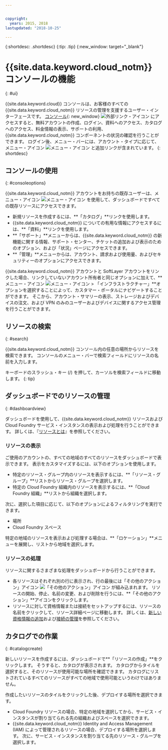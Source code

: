 ```yaml
---


copyright:
  years: 2015, 2018
lastupdated: "2018-10-25"

---
```


{:shortdesc: .shortdesc}
{:tip: .tip}
{:new_window: target="_blank"}

# {{site.data.keyword.cloud_notm}} コンソールの機能
{: #ui}

{{site.data.keyword.cloud}} コンソールは、お客様のすべての {{site.data.keyword.cloud_notm}} リソースの管理を支援するユーザー・インターフェースです。 [コンソール](https://console.bluemix.net){: new_window} ![外部リンク・アイコン](../icons/launch-glyph.svg "外部リンク・アイコン") にアクセスすると、無料アカウントの作成、ログイン、資料へのアクセス、カタログへのアクセス、料金情報の表示、サポートの利用、{{site.data.keyword.cloud_notm}} コンポーネントの状況の確認を行うことができます。 ログイン後、メニュー・バーには、アカウント・タイプに応じて、メニュー・アイコン ![メニュー・アイコン ](../icons/icon_hamburger.svg) と追加リンクが含まれています。
{: shortdesc}

## コンソールの使用
{: #consoleoptions}

{{site.data.keyword.cloud_notm}} アカウントをお持ちの既存ユーザーは、メニュー・アイコン ![メニュー・アイコン](../icons/icon_hamburger.svg) を使用して、ダッシュボードですべての既存リソースにアクセスできます。
  * 新規リソースを作成するには、**「カタログ」**リンクを使用します。
  * {{site.data.keyword.cloud_notm}} についての有用な情報にアクセスするには、**「資料」**リンクを使用します。
  * **「サポート」**メニューからは、{{site.data.keyword.cloud_notm}} の新機能に関する情報、サポート・センター、チケットの追加および表示のためのオプション、および「状況」ページにアクセスできます。
  * **「管理」**メニューからは、アカウント、請求および使用量、およびセキュリティーのオプションにアクセスできます。

{{site.data.keyword.cloud_notm}} アカウントと SoftLayer アカウントをリンクした場合、リンクしていないアカウント所有者と同じオプションに加えて、**メニュー・アイコン ![メニュー・アイコン](../icons/icon_hamburger.svg)  > 「インフラストラクチャー」**オプションを選択することによって、カスタマー・ポータルにナビゲートすることができます。 そこから、アカウント・サマリーの表示、ストレージおよびデバイスの注文、および VPN のみのユーザーおよびデバイスに関するアクセス管理を行うことができます。

## リソースの検索
{: #search}

{{site.data.keyword.cloud_notm}} コンソール内の任意の場所からリソースを検索できます。 コンソールのメニュー・バーで検索フィールドにリソースの名前を入力します。

キーボードのスラッシュ・キー (/) を押して、カーソルを検索フィールドに移動します。
{: tip}

## ダッシュボードでのリソースの管理
{: #dashboardview}

ダッシュボードを使用して、{{site.data.keyword.cloud_notm}} リソースおよび Cloud Foundry サービス・インスタンスの表示および処理を行うことができます。 詳しくは、『[リソースとは](/docs/resources/acct_resources.html#resource)』を参照してください。

### リソースの表示

ご使用のアカウントの、すべての地域のすべてのリソースをダッシュボードで表示できます。 表示をカスタマイズするには、以下のオプションを使用します。

  * 特定のリソース・グループ内のリソースを表示するには、**「リソース・グループ」**リストからリソース・グループを選択します。
  * 特定の Cloud Foundry 組織内のリソースを表示するには、**「Cloud Foundry 組織」**リストから組織を選択します。

次に、選択した項目に応じて、以下のオプションによるフィルタリングを実行できます。

  * 場所
  * Cloud Foundry スペース
  
特定の地域のリソースを表示および処理する場合は、**「ロケーション」**メニューを展開し、リストから地域を選択します。

### リソースの処理

リソースに関するさまざまな処理をダッシュボードから行うことができます。

  * 各リソースはそれぞれ別の行に表示され、行の最後には「その他のアクション」アイコン ![「その他のアクション」アイコン](../icons/overflow-menu.svg) が組み込まれます。 リソースの開始、停止、名前の変更、および削除を行うには、**「その他のアクション」**アイコンをクリックします。
  * リソースに対して資格情報または接続をセットアップするには、リソースの名前をクリックして、リソース詳細ページに移動します。 詳しくは、[新しい資格情報の追加](/docs/resources/service_credentials.html)および[接続の管理](/docs/resources/connecting_apps.html#connect_app)を参照してください。

## カタログでの作業
{: #catalogcreate}

新しいリソースを作成するには、ダッシュボードで**「リソースの作成」**をクリックします。 そうすると、カタログが表示されます。 カタログからタイルを選択すると、そのリソースが使用可能な場所を確認できます。 カタログにリストされているすべてのリソースがすべての地域で使用可能というわけではありません。

作成したいリソースのタイルをクリックした後、デプロイする場所を選択できます。

  * Cloud Foundry リソースの場合、特定の地域を選択してから、サービス・インスタンスが割り当てられる先の組織およびスペースを選択できます。
  * {{site.data.keyword.cloud_notm}} Identity and Access Management (IAM) によって管理されるリソースの場合、デプロイする場所を選択します。 次に、サービス・インスタンスを割り当てる先のリソース・グループを選択します。
